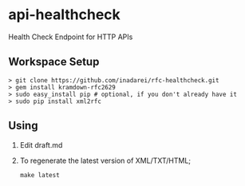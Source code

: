 # api-healthcheck

Health Check Endpoint for HTTP APIs

## Workspace Setup 

```
> git clone https://github.com/inadarei/rfc-healthcheck.git
> gem install kramdown-rfc2629
> sudo easy_install pip # optional, if you don't already have it
> sudo pip install xml2rfc
```
## Using

1. Edit draft.md
2. To regenerate the latest version of XML/TXT/HTML;

    ```
    make latest
    ```
